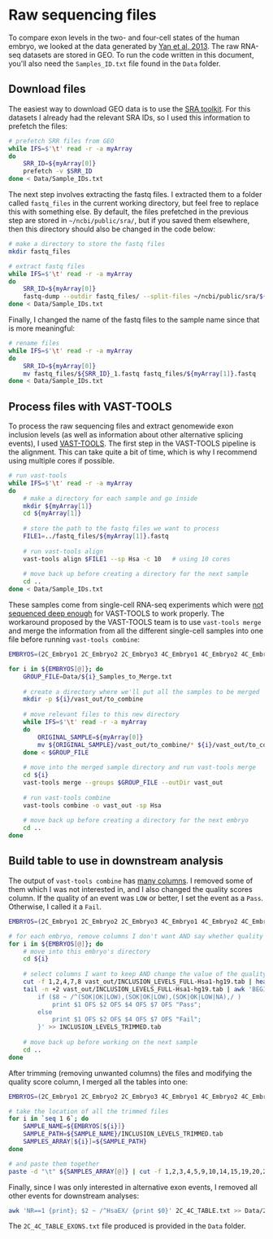 # Raw sequencing files


To compare exon levels in the two- and four-cell states of the human embryo, we looked at the data generated by [Yan et al, 2013](https://www.nature.com/articles/nsmb.2660). The raw RNA-seq datasets are stored in GEO. To run the code written in this document, you'll also need the `Samples_ID.txt` file found in the `Data` folder.

## Download files

The easiest way to download GEO data is to use the [SRA toolkit](https://www.ncbi.nlm.nih.gov/sra/docs/toolkitsoft/). For this datasets I already had the relevant SRA IDs, so I used this information to prefetch the files:

```bash
# prefetch SRR files from GEO
while IFS=$'\t' read -r -a myArray
do
	SRR_ID=${myArray[0]}
	prefetch -v $SRR_ID
done < Data/Sample_IDs.txt
```
The next step involves extracting the fastq files. I extracted them to a folder called `fastq_files` in the current working directory, but feel free to replace this with something else. By default, the files prefetched in the previous step are stored in `~/ncbi/public/sra/`, but if you saved them elsewhere, then this directory should also be changed in the code below:

```bash
# make a directory to store the fastq files
mkdir fastq_files

# extract fastq files
while IFS=$'\t' read -r -a myArray
do
	SRR_ID=${myArray[0]}
	fastq-dump --outdir fastq_files/ --split-files ~/ncbi/public/sra/${SRR_ID}.sra
done < Data/Sample_IDs.txt
```
Finally, I changed the name of the fastq files to the sample name since that is more meaningful:

```bash
# rename files
while IFS=$'\t' read -r -a myArray
do
	SRR_ID=${myArray[0]}
	mv fastq_files/${SRR_ID}_1.fastq fastq_files/${myArray[1]}.fastq
done < Data/Sample_IDs.txt
```

## Process files with VAST-TOOLS

To process the raw sequencing files and extract genomewide exon inclusion levels (as well as information about other alternative splicing events), I used [VAST-TOOLS](https://github.com/vastgroup/vast-tools). The first step in the VAST-TOOLS pipeline is the alignment. This can take quite a bit of time, which is why I recommend using multiple cores if possible. 


```bash
# run vast-tools
while IFS=$'\t' read -r -a myArray
do
	# make a directory for each sample and go inside
	mkdir ${myArray[1]}
	cd ${myArray[1]}
	
	# store the path to the fastq files we want to process
	FILE1=../fastq_files/${myArray[1]}.fastq
	
	# run vast-tools align
	vast-tools align $FILE1 --sp Hsa -c 10   # using 10 cores
		
	# move back up before creating a directory for the next sample
	cd ..
done < Data/Sample_IDs.txt
```
These samples come from single-cell RNA-seq experiments which were [not sequenced deep enough](https://github.com/vastgroup/vast-tools#merging-outputs) for VAST-TOOLS to work properly. The workaround proposed by the VAST-TOOLS team is to use `vast-tools merge` and merge the information from all the different single-cell samples into one file before running `vast-tools combine`:

```bash
EMBRYOS=(2C_Embryo1 2C_Embryo2 2C_Embryo3 4C_Embryo1 4C_Embryo2 4C_Embryo3)

for i in ${EMBRYOS[@]}; do
	GROUP_FILE=Data/${i}_Samples_to_Merge.txt
	
	# create a directory where we'll put all the samples to be merged
	mkdir -p ${i}/vast_out/to_combine
	
	# move relevant files to this new directory
	while IFS=$'\t' read -r -a myArray
	do
		ORIGINAL_SAMPLE=${myArray[0]}
		mv ${ORIGINAL_SAMPLE}/vast_out/to_combine/* ${i}/vast_out/to_combine/
	done < $GROUP_FILE
	
	# move into the merged sample directory and run vast-tools merge
	cd ${i}
	vast-tools merge --groups $GROUP_FILE --outDir vast_out
	
	# run vast-tools combine
	vast-tools combine -o vast_out -sp Hsa
	
	# move back up before creating a directory for the next embryo
	cd ..
done
```


## Build table to use in downstream analysis

The output of `vast-tools combine` has [many columns](https://github.com/vastgroup/vast-tools#combine-output-format). I removed some of them which I was not interested in, and I also changed the quality scores column. If the quality of an event was `LOW` or better, I set the event as a `Pass`. Otherwise, I called it a `Fail`.

```bash
EMBRYOS=(2C_Embryo1 2C_Embryo2 2C_Embryo3 4C_Embryo1 4C_Embryo2 4C_Embryo3)

# for each embryo, remove columns I don't want AND say whether quality is overall good ('Pass') or bad ('Fail')
for i in ${EMBRYOS[@]}; do
	# move into this embryo's directory
	cd ${i}
	
	# select columns I want to keep AND change the value of the quality score column to either 'Pass' or 'Fail'
	cut -f 1,2,4,7,8 vast_out/INCLUSION_LEVELS_FULL-Hsa1-hg19.tab | head -n 1 | awk '{print $0}' > INCLUSION_LEVELS_TRIMMED.tab
	tail -n +2 vast_out/INCLUSION_LEVELS_FULL-Hsa1-hg19.tab | awk 'BEGIN{OFS="\t"}{
		if ($8 ~ /^(SOK|OK|LOW),(SOK|OK|LOW),(SOK|OK|LOW|NA),/ )
			print $1 OFS $2 OFS $4 OFS $7 OFS "Pass";
		else
			print $1 OFS $2 OFS $4 OFS $7 OFS "Fail";
		}' >> INCLUSION_LEVELS_TRIMMED.tab
	
	# move back up before working on the next sample
	cd ..
done
```
After trimming (removing unwanted columns) the files and modifying the quality score column, I merged all the tables into one:

```bash
EMBRYOS=(2C_Embryo1 2C_Embryo2 2C_Embryo3 4C_Embryo1 4C_Embryo2 4C_Embryo3)

# take the location of all the trimmed files
for i in `seq 1 6`; do
	SAMPLE_NAME=${EMBRYOS[${i}]}
	SAMPLE_PATH=${SAMPLE_NAME}/INCLUSION_LEVELS_TRIMMED.tab
	SAMPLES_ARRAY[${i}]=${SAMPLE_PATH}
done

# and paste them together
paste -d "\t" ${SAMPLES_ARRAY[@]} | cut -f 1,2,3,4,5,9,10,14,15,19,20,24,25,29,30 > 2C_4C_TABLE.txt
```
Finally, since I was only interested in alternative exon events, I removed all other events for downstream analyses:

```bash
awk 'NR==1 {print}; $2 ~ /^HsaEX/ {print $0}' 2C_4C_TABLE.txt >> Data/2C_4C_TABLE_EXONS.txt
```
The `2C_4C_TABLE_EXONS.txt` file produced is provided in the `Data` folder.